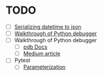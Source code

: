 # TODO

- [ ] [Serializing datetime to json](https://code-maven.com/serialize-datetime-object-as-json-in-python)
- [ ] [Walkthrough of Python debugger](https://docs.python.org/3.7/library/pdb.html)
- [ ] Walkthrough of Python debugger
  - [ ] [pdb Docs](https://docs.python.org/3.7/library/pdb.html)
  - [ ] [Medium article](https://medium.com/python-features/debugging-in-python-a-cakewalk-with-pdb-cd748ca62ee7)
- [ ] Pytest
  - [ ] [Parameterization](https://medium.com/opsops/deepdive-into-pytest-parametrization-cb21665c05b9)
